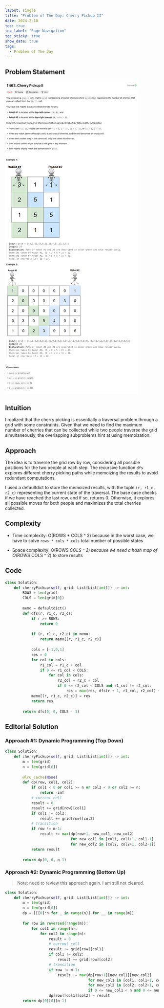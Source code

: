 ```yaml
---
layout: single
title: "Problem of The Day: Cherry Pickup II"
date: 2024-2-10
toc: true
toc_label: "Page Navigation"
toc_sticky: true
show_date: true
tags:
  - Problem of The Day
---
```


## Problem Statement

[![problem-1463](/assets/images/2024-02-10_17-04-48-problem-1463.png)](/assets/images/2024-02-10_17-04-48-problem-1463.png)

## Intuition

I realized that the cherry picking is essentially a traversal problem through a grid with some constraints. Given that we need to find the maximum number of cherries that can be collected while two people traverse the grid simultaneously, the overlapping subproblems hint at using memoization.

## Approach

The idea is to traverse the grid row by row, considering all possible positions for the two people at each step. The recursive function `dfs` explores different cherry picking paths while memoizing the results to avoid redundant computations.

I used a defaultdict to store the memoized results, with the tuple `(r, r1_c, r2_c)` representing the current state of the traversal. The base case checks if we have reached the last row, and if so, returns 0. Otherwise, it explores all possible moves for both people and maximizes the total cherries collected.

## Complexity

- Time complexity:
O(ROWS * COLS ^ 2) because in the worst case, we have to solve `rows * cols * cols` total number of possible states

- Space complexity:
O(ROWS *COLS ^ 2) because we need a hash map of O(ROWS* COLS ^ 2) to store results

## Code

```python
class Solution:
    def cherryPickup(self, grid: List[List[int]]) -> int:
        ROWS = len(grid)
        COLS = len(grid[0])

        memo = defaultdict()
        def dfs(r, r1_c, r2_c):
            if r >= ROWS:
                return 0

            if (r, r1_c, r2_c) in memo:
                return memo[(r, r1_c, r2_c)]

            cols = [-1,0,1]
            res = 0
            for col in cols:
                r1_col = r1_c + col
                if 0 <= r1_col < COLS:
                    for col in cols:
                        r2_col = r2_c + col
                        if 0 <= r2_col < COLS and r1_col != r2_col:
                            res = max(res, dfs(r + 1, r1_col, r2_col) + grid[r][r1_c] + grid[r][r2_c])
            memo[(r, r1_c, r2_c)] = res
            return res

        return dfs(0, 0, COLS - 1)
```

## Editorial Solution

### Approach #1: Dynamic Programming (Top Down)

```python
class Solution:
    def cherryPickup(self, grid: List[List[int]]) -> int:
        m = len(grid)
        n = len(grid[0])

        @lru_cache(None)
        def dp(row, col1, col2):
            if col1 < 0 or col1 >= n or col2 < 0 or col2 >= n:
                return -inf
            # current cell
            result = 0
            result += grid[row][col1]
            if col1 != col2:
                result += grid[row][col2]
            # transition
            if row != m-1:
                result += max(dp(row+1, new_col1, new_col2)
                              for new_col1 in [col1, col1+1, col1-1]
                              for new_col2 in [col2, col2+1, col2-1])
            return result

        return dp(0, 0, n-1)
```

### Approach #2: Dynamic Programming (Bottom Up)

>Note: need to review this approach again. I am still not cleared.

```python
class Solution:
    def cherryPickup(self, grid: List[List[int]]) -> int:
        m = len(grid)
        n = len(grid[0])
        dp = [[[0]*n for _ in range(n)] for __ in range(m)]

        for row in reversed(range(m)):
            for col1 in range(n):
                for col2 in range(n):
                    result = 0
                    # current cell
                    result += grid[row][col1]
                    if col1 != col2:
                        result += grid[row][col2]
                    # transition
                    if row != m-1:
                        result += max(dp[row+1][new_col1][new_col2]
                                      for new_col1 in [col1, col1+1, col1-1]
                                      for new_col2 in [col2, col2+1, col2-1]
                                      if 0 <= new_col1 < n and 0 <= new_col2 < n)
                    dp[row][col1][col2] = result
        return dp[0][0][n-1]
```
